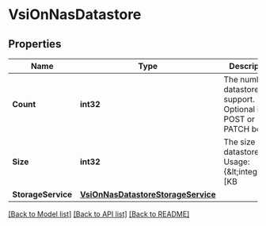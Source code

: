 # VsiOnNasDatastore

## Properties

Name | Type | Description | Notes
------------ | ------------- | ------------- | -------------
**Count** | **int32** | The number of datastores to support. Optional in the POST or PATCH body | [optional] 
**Size** | **int32** | The size of the datastore. Usage: {&amp;lt;integer&amp;gt;[KB|MB|GB|TB|PB]} Required in the POST body | [optional] 
**StorageService** | [**VsiOnNasDatastoreStorageService**](vsi_on_nas_datastore_storage_service.md) |  | [optional] 

[[Back to Model list]](../README.md#documentation-for-models) [[Back to API list]](../README.md#documentation-for-api-endpoints) [[Back to README]](../README.md)


